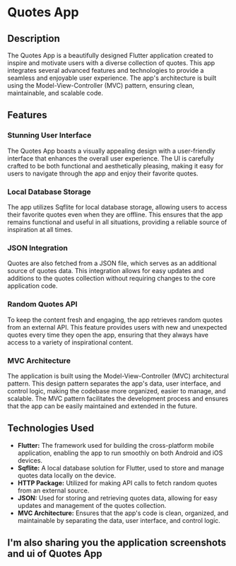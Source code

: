 # Quotes App

## Description

The Quotes App is a beautifully designed Flutter application created to inspire and motivate users with a diverse collection of quotes. This app integrates several advanced features and technologies to provide a seamless and enjoyable user experience. The app's architecture is built using the Model-View-Controller (MVC) pattern, ensuring clean, maintainable, and scalable code.

## Features

### Stunning User Interface
The Quotes App boasts a visually appealing design with a user-friendly interface that enhances the overall user experience. The UI is carefully crafted to be both functional and aesthetically pleasing, making it easy for users to navigate through the app and enjoy their favorite quotes.

### Local Database Storage
The app utilizes Sqflite for local database storage, allowing users to access their favorite quotes even when they are offline. This ensures that the app remains functional and useful in all situations, providing a reliable source of inspiration at all times.

### JSON Integration
Quotes are also fetched from a JSON file, which serves as an additional source of quotes data. This integration allows for easy updates and additions to the quotes collection without requiring changes to the core application code.

### Random Quotes API
To keep the content fresh and engaging, the app retrieves random quotes from an external API. This feature provides users with new and unexpected quotes every time they open the app, ensuring that they always have access to a variety of inspirational content.

### MVC Architecture
The application is built using the Model-View-Controller (MVC) architectural pattern. This design pattern separates the app's data, user interface, and control logic, making the codebase more organized, easier to manage, and scalable. The MVC pattern facilitates the development process and ensures that the app can be easily maintained and extended in the future.

## Technologies Used

- **Flutter:** The framework used for building the cross-platform mobile application, enabling the app to run smoothly on both Android and iOS devices.
- **Sqflite:** A local database solution for Flutter, used to store and manage quotes data locally on the device.
- **HTTP Package:** Utilized for making API calls to fetch random quotes from an external source.
- **JSON:** Used for storing and retrieving quotes data, allowing for easy updates and management of the quotes collection.
- **MVC Architecture:** Ensures that the app's code is clean, organized, and maintainable by separating the data, user interface, and control logic.

## I'm also sharing you the application screenshots and ui of Quotes App 

